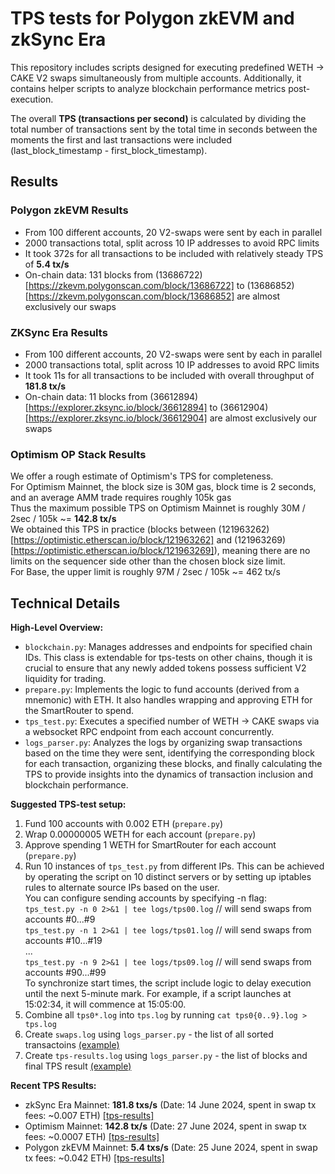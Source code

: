 # TPS tests for Polygon zkEVM and zkSync Era
This repository includes scripts designed for executing predefined WETH -> CAKE V2 swaps simultaneously from multiple accounts. Additionally, it contains helper scripts to analyze blockchain performance metrics post-execution.

The overall **TPS (transactions per second)** is calculated by dividing the total number of transactions sent by the total time in seconds between the moments the first and last transactions were included (last_block_timestamp - first_block_timestamp).

## Results

### Polygon zkEVM Results
- From 100 different accounts, 20 V2-swaps were sent by each in parallel
- 2000 transactions total, split across 10 IP addresses to avoid RPC limits
- It took 372s for all transactions to be included with relatively steady TPS of **5.4 tx/s**
- On-chain data: 131 blocks from (13686722)[https://zkevm.polygonscan.com/block/13686722] to (13686852)[https://zkevm.polygonscan.com/block/13686852] are almost exclusively our swaps

### ZKSync Era Results
- From 100 different accounts, 20 V2-swaps were sent by each in parallel
- 2000 transactions total, split across 10 IP addresses to avoid RPC limits
- It took 11s for all transactions to be included with overall throughput of **181.8 tx/s**
- On-chain data: 11 blocks from (36612894)[https://explorer.zksync.io/block/36612894] to (36612904)[https://explorer.zksync.io/block/36612904] are almost exclusively our swaps

### Optimism OP Stack Results
We offer a rough estimate of Optimism's TPS for completeness.<br/>
For Optimism Mainnet, the block size is 30M gas, block time is 2 seconds, and an average AMM trade requires roughly 105k gas<br/>
Thus the maximum possible TPS on Optimism Mainnet is roughly 30M / 2sec / 105k ~= **142.8 tx/s**<br/>
We obtained this TPS in practice (blocks between (121963262)[https://optimistic.etherscan.io/block/121963262] and (121963269)[https://optimistic.etherscan.io/block/121963269]), meaning there are no limits on the sequencer side other than the chosen block size limit.<br/>
For Base, the upper limit is roughly 97M / 2sec / 105k ~= 462 tx/s

## Technical Details

**High-Level Overview:**
- `blockchain.py`: Manages addresses and endpoints for specified chain IDs. This class is extendable for tps-tests on other chains, though it is crucial to ensure that any newly added tokens possess sufficient V2 liquidity for trading.
- `prepare.py`: Implements the logic to fund accounts (derived from a mnemonic) with ETH. It also handles wrapping and approving ETH for the SmartRouter to spend.
- `tps_test.py`: Executes a specified number of WETH -> CAKE swaps via a websocket RPC endpoint from each account concurrently.
- `logs_parser.py`: Analyzes the logs by organizing swap transactions based on the time they were sent, identifying the corresponding block for each transaction, organizing these blocks, and finally calculating the TPS to provide insights into the dynamics of transaction inclusion and blockchain performance.

**Suggested TPS-test setup:**
1) Fund 100 accounts with 0.002 ETH  (`prepare.py`)
2) Wrap 0.00000005 WETH for each account (`prepare.py`)
3) Approve spending 1 WETH for SmartRouter for each account (`prepare.py`)
4) Run 10 instances of `tps_test.py` from different IPs. This can be achieved by operating the script on 10 distinct servers or by setting up iptables rules to alternate source IPs based on the user.<br>
You can configure sending accounts by specifying -n flag:<br>
`tps_test.py -n 0 2>&1 | tee logs/tps00.log`  // will send swaps from accounts #0...#9<br>
`tps_test.py -n 1 2>&1 | tee logs/tps01.log`  // will send swaps from accounts #10...#19<br>
...<br>
`tps_test.py -n 9 2>&1 | tee logs/tps09.log`  // will send swaps from accounts #90...#99<br>
To synchronize start times, the script include logic to delay execution until the next 5-minute mark. For example, if a script launches at 15:02:34, it will commence at 15:05:00.
5) Combine all `tps0*.log` into `tps.log` by running `cat tps0{0..9}.log > tps.log`
6) Create `swaps.log` using `logs_parser.py` - the list of all sorted transactoins [(example)](https://gist.github.com/sanekmelnikov/447f9b8603df882bafd31f35b82b939c)
7) Create `tps-results.log` using `logs_parser.py` - the list of blocks and final TPS result [(example)](https://gist.github.com/sanekmelnikov/c6d79a30708ded1828ac5e7a371a7eac)

**Recent TPS Results:**
- zkSync Era Mainnet: **181.8 txs/s** (Date: 14 June 2024, spent in swap tx fees: ~0.007 ETH) [[tps-results]](https://gist.github.com/sanekmelnikov/c6d79a30708ded1828ac5e7a371a7eac)
- Optimism Mainnet: **142.8 tx/s** (Date: 27 June 2024, spent in swap tx fees: ~0.0007 ETH) [[tps-results]](https://gist.github.com/sanekmelnikov/4738d8bbf8db6b48cd1c527854cf6a32)
- Polygon zkEVM Mainnet: **5.4 txs/s** (Date: 25 June 2024, spent in swap tx fees: ~0.042 ETH) [[tps-results]](https://gist.github.com/sanekmelnikov/075978aa29896f259baa0517a12b66a2)
